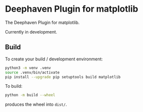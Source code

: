 # Deephaven Plugin for matplotlib

The Deephaven Plugin for matplotlib.

Currently in development.

## Build

To create your build / development environment:

```sh
python3 -m venv .venv
source .venv/bin/activate
pip install --upgrade pip setuptools build matplotlib
```

To build:

```sh
python -m build --wheel
```

produces the wheel into `dist/`.